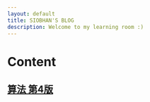 ```yaml
---
layout: default
title: SIOBHAN'S BLOG
description: Welcome to my learning room :)
---
```


# **Content**

## [算法 第4版](./algorithm_4th_edition.html)
